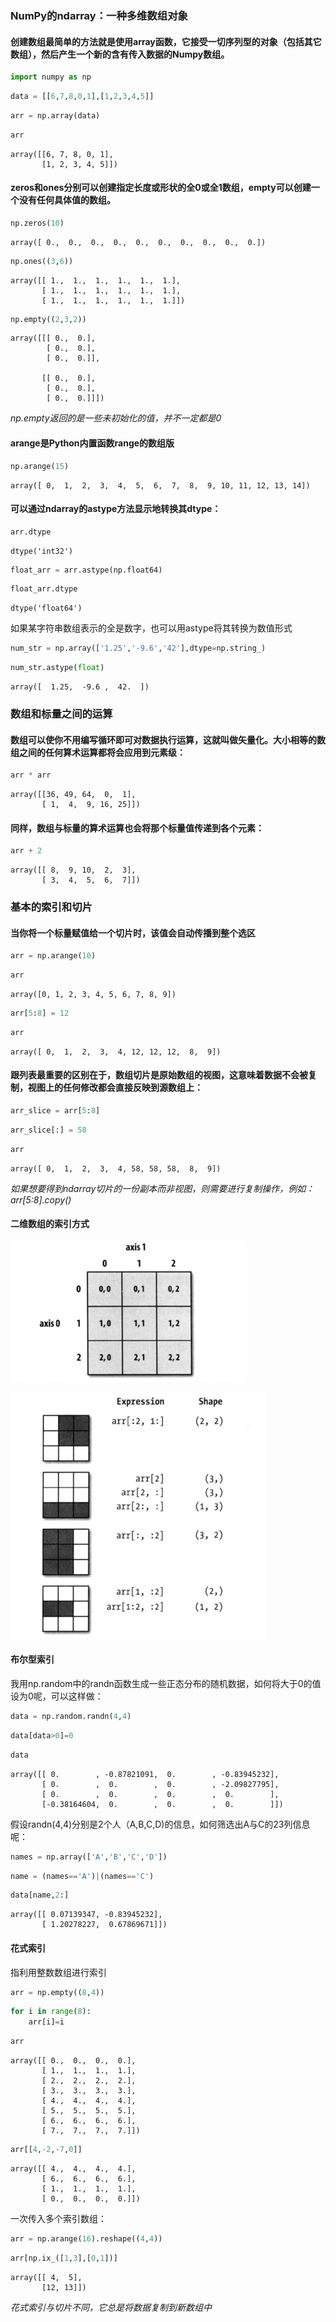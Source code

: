 
### NumPy的ndarray：一种多维数组对象

#### 创建数组最简单的方法就是使用array函数，它接受一切序列型的对象（包括其它数组），然后产生一个新的含有传入数据的Numpy数组。


```python
import numpy as np
```


```python
data = [[6,7,8,0,1],[1,2,3,4,5]]
```


```python
arr = np.array(data)
```


```python
arr
```




    array([[6, 7, 8, 0, 1],
           [1, 2, 3, 4, 5]])



#### zeros和ones分别可以创建指定长度或形状的全0或全1数组，empty可以创建一个没有任何具体值的数组。


```python
np.zeros(10)
```




    array([ 0.,  0.,  0.,  0.,  0.,  0.,  0.,  0.,  0.,  0.])




```python
np.ones((3,6))
```




    array([[ 1.,  1.,  1.,  1.,  1.,  1.],
           [ 1.,  1.,  1.,  1.,  1.,  1.],
           [ 1.,  1.,  1.,  1.,  1.,  1.]])




```python
np.empty((2,3,2))
```




    array([[[ 0.,  0.],
            [ 0.,  0.],
            [ 0.,  0.]],
    
           [[ 0.,  0.],
            [ 0.,  0.],
            [ 0.,  0.]]])



*np.empty返回的是一些未初始化的值，并不一定都是0*

#### arange是Python内置函数range的数组版


```python
np.arange(15)
```




    array([ 0,  1,  2,  3,  4,  5,  6,  7,  8,  9, 10, 11, 12, 13, 14])



#### 可以通过ndarray的astype方法显示地转换其dtype：


```python
arr.dtype
```




    dtype('int32')




```python
float_arr = arr.astype(np.float64)
```


```python
float_arr.dtype
```




    dtype('float64')



如果某字符串数组表示的全是数字，也可以用astype将其转换为数值形式


```python
num_str = np.array(['1.25','-9.6','42'],dtype=np.string_)
```


```python
num_str.astype(float)
```




    array([  1.25,  -9.6 ,  42.  ])



### 数组和标量之间的运算

#### 数组可以使你不用编写循环即可对数据执行运算，这就叫做矢量化。大小相等的数组之间的任何算术运算都将会应用到元素级：


```python
arr * arr
```




    array([[36, 49, 64,  0,  1],
           [ 1,  4,  9, 16, 25]])



#### 同样，数组与标量的算术运算也会将那个标量值传递到各个元素：


```python
arr + 2
```




    array([[ 8,  9, 10,  2,  3],
           [ 3,  4,  5,  6,  7]])



### 基本的索引和切片

#### 当你将一个标量赋值给一个切片时，该值会自动传播到整个选区


```python
arr = np.arange(10)
```


```python
arr
```




    array([0, 1, 2, 3, 4, 5, 6, 7, 8, 9])




```python
arr[5:8] = 12
```


```python
arr
```




    array([ 0,  1,  2,  3,  4, 12, 12, 12,  8,  9])



#### 跟列表最重要的区别在于，数组切片是原始数组的视图，这意味着数据不会被复制，视图上的任何修改都会直接反映到源数组上：


```python
arr_slice = arr[5:8]
```


```python
arr_slice[:] = 58
```


```python
arr
```




    array([ 0,  1,  2,  3,  4, 58, 58, 58,  8,  9])



*如果想要得到ndarray切片的一份副本而非视图，则需要进行复制操作，例如：arr[5:8].copy()*

#### 二维数组的索引方式

![arr1](assets/markdown-img-paste-20170723232205319.png)

![arr2](assets/markdown-img-paste-20170723232250368.png)

#### 布尔型索引

我用np.random中的randn函数生成一些正态分布的随机数据，如何将大于0的值设为0呢，可以这样做：


```python
data = np.random.randn(4,4)
```


```python
data[data>0]=0
```


```python
data
```




    array([[ 0.        , -0.87821091,  0.        , -0.83945232],
           [ 0.        ,  0.        ,  0.        , -2.09827795],
           [ 0.        ,  0.        ,  0.        ,  0.        ],
           [-0.38164604,  0.        ,  0.        ,  0.        ]])



假设randn(4,4)分别是2个人（A,B,C,D)的信息，如何筛选出A与C的23列信息呢：


```python
names = np.array(['A','B','C','D'])
```


```python
name = (names=='A')|(names=='C')
```


```python
data[name,2:]
```




    array([[ 0.07139347, -0.83945232],
           [ 1.20278227,  0.67869671]])



#### 花式索引

指利用整数数组进行索引


```python
arr = np.empty((8,4))
```


```python
for i in range(8):
    arr[i]=i
```


```python
arr
```




    array([[ 0.,  0.,  0.,  0.],
           [ 1.,  1.,  1.,  1.],
           [ 2.,  2.,  2.,  2.],
           [ 3.,  3.,  3.,  3.],
           [ 4.,  4.,  4.,  4.],
           [ 5.,  5.,  5.,  5.],
           [ 6.,  6.,  6.,  6.],
           [ 7.,  7.,  7.,  7.]])




```python
arr[[4,-2,-7,0]]
```




    array([[ 4.,  4.,  4.,  4.],
           [ 6.,  6.,  6.,  6.],
           [ 1.,  1.,  1.,  1.],
           [ 0.,  0.,  0.,  0.]])



一次传入多个索引数组：


```python
arr = np.arange(16).reshape((4,4))
```


```python
arr[np.ix_([1,3],[0,1])]
```




    array([[ 4,  5],
           [12, 13]])



*花式索引与切片不同，它总是将数据复制到新数组中*



